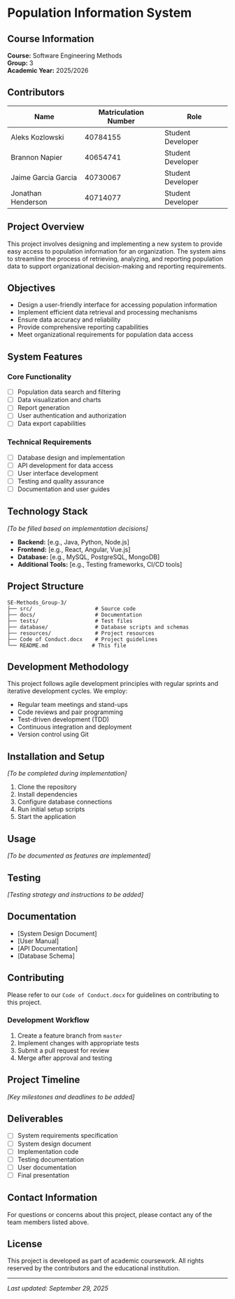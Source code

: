 # Population Information System

## Course Information
**Course:** Software Engineering Methods  
**Group:** 3  
**Academic Year:** 2025/2026

## Contributors

| Name | Matriculation Number | Role |
|------|---------------------|------|
| Aleks Kozlowski | 40784155 | Student Developer |
| Brannon Napier | 40654741 | Student Developer |
| Jaime Garcia Garcia | 40730067 | Student Developer |
| Jonathan Henderson | 40714077 | Student Developer |

## Project Overview

This project involves designing and implementing a new system to provide easy access to population information for an organization. The system aims to streamline the process of retrieving, analyzing, and reporting population data to support organizational decision-making and reporting requirements.

## Objectives

- Design a user-friendly interface for accessing population information
- Implement efficient data retrieval and processing mechanisms
- Ensure data accuracy and reliability
- Provide comprehensive reporting capabilities
- Meet organizational requirements for population data access

## System Features

### Core Functionality
- [ ] Population data search and filtering
- [ ] Data visualization and charts
- [ ] Report generation
- [ ] User authentication and authorization
- [ ] Data export capabilities

### Technical Requirements
- [ ] Database design and implementation
- [ ] API development for data access
- [ ] User interface development
- [ ] Testing and quality assurance
- [ ] Documentation and user guides

## Technology Stack

*[To be filled based on implementation decisions]*

- **Backend:** [e.g., Java, Python, Node.js]
- **Frontend:** [e.g., React, Angular, Vue.js]
- **Database:** [e.g., MySQL, PostgreSQL, MongoDB]
- **Additional Tools:** [e.g., Testing frameworks, CI/CD tools]

## Project Structure

```
SE-Methods_Group-3/
├── src/                    # Source code
├── docs/                   # Documentation
├── tests/                  # Test files
├── database/               # Database scripts and schemas
├── resources/              # Project resources
├── Code of Conduct.docx    # Project guidelines
└── README.md              # This file
```

## Development Methodology

This project follows agile development principles with regular sprints and iterative development cycles. We employ:

- Regular team meetings and stand-ups
- Code reviews and pair programming
- Test-driven development (TDD)
- Continuous integration and deployment
- Version control using Git

## Installation and Setup

*[To be completed during implementation]*

1. Clone the repository
2. Install dependencies
3. Configure database connections
4. Run initial setup scripts
5. Start the application

## Usage

*[To be documented as features are implemented]*

## Testing

*[Testing strategy and instructions to be added]*

## Documentation

- [System Design Document]
- [User Manual]
- [API Documentation]
- [Database Schema]

## Contributing

Please refer to our `Code of Conduct.docx` for guidelines on contributing to this project.

### Development Workflow

1. Create a feature branch from `master`
2. Implement changes with appropriate tests
3. Submit a pull request for review
4. Merge after approval and testing

## Project Timeline

*[Key milestones and deadlines to be added]*

## Deliverables

- [ ] System requirements specification
- [ ] System design document
- [ ] Implementation code
- [ ] Testing documentation
- [ ] User documentation
- [ ] Final presentation

## Contact Information

For questions or concerns about this project, please contact any of the team members listed above.

## License

This project is developed as part of academic coursework. All rights reserved by the contributors and the educational institution.

---

*Last updated: September 29, 2025*